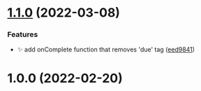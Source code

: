 # [1.1.0](https://github.com/ksalzke/tag-tasks-due-today-for-omnifocus/compare/v1.0.0...v1.1.0) (2022-03-08)


### Features

* :sparkles: add onComplete function that removes 'due' tag ([eed9841](https://github.com/ksalzke/tag-tasks-due-today-for-omnifocus/commit/eed984118e91dae27ae12ac53e080c2276c5789d))



# 1.0.0 (2022-02-20)



